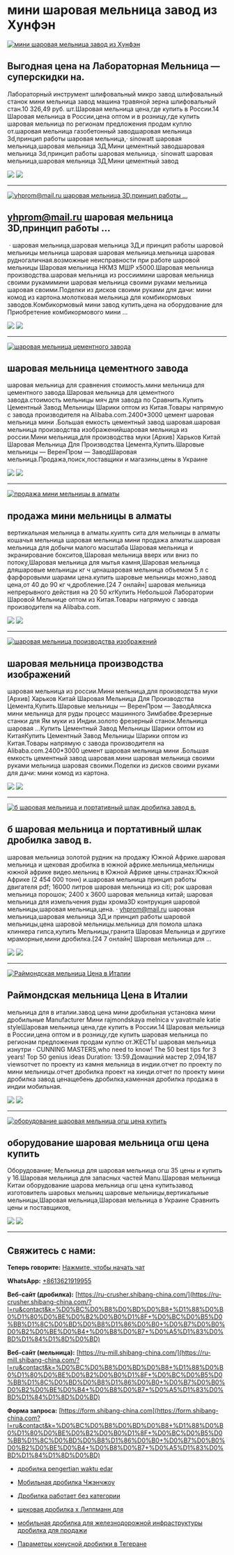 # мини шаровая мельница завод из Хунфэн

<a href="https://swt.shibang-china.com/?l=ru&img&k=%D0%BC%D0%B8%D0%BD%D0%B8+%D1%88%D0%B0%D1%80%D0%BE%D0%B2%D0%B0%D1%8F+%D0%BC%D0%B5%D0%BB%D1%8C%D0%BD%D0%B8%D1%86%D0%B0+%D0%B7%D0%B0%D0%B2%D0%BE%D0%B4+%D0%B8%D0%B7+%D0%A5%D1%83%D0%BD%D1%84%D1%8D%D0%BD" target="_blank">![мини шаровая мельница завод из Хунфэн](http://static.shibang-china.com/all-800x300/470.jpg)</a>

## Выгодная цена на Лабораторная Мельница — суперскидки на.
Лабораторный инструмент шлифовальный микро завод шлифовальный станок мини мельница завод машина травяной зерна шлифовальный стан.10 326,49 руб. шт.Шаровая мельница цена,где купить в России.14 Шаровая мельница в России,цена оптом и в розницу,где купить шаровая мельница по регионам предложения продам куплю от.шаровая мельница газобетонный заводшаровая мельница 3d,принцип работы шаровая мельница,&#183; sinowatt шаровая мельница,шаровая мельница 3Д,Мини цементный заводшаровая мельница 3d,принцип работы шаровая мельница,&#183; sinowatt шаровая мельница,шаровая мельница 3Д,Мини цементный завод


<a href="https://whatsapp.shibangsoft.com/WhatsApp.php" target="_blank" title="WhatsApp">![](http://static.shibang-china.com/icon/whatsapp.png)</a> <a href="https://swt.shibang-china.com/?l=ru&icon&k=%D0%BC%D0%B8%D0%BD%D0%B8+%D1%88%D0%B0%D1%80%D0%BE%D0%B2%D0%B0%D1%8F+%D0%BC%D0%B5%D0%BB%D1%8C%D0%BD%D0%B8%D1%86%D0%B0+%D0%B7%D0%B0%D0%B2%D0%BE%D0%B4+%D0%B8%D0%B7+%D0%A5%D1%83%D0%BD%D1%84%D1%8D%D0%BD" target="_blank">![](http://static.shibang-china.com/icon/chat-ru.png)</a>

---

<a href="https://swt.shibang-china.com/?l=ru&img&k=%D0%BC%D0%B8%D0%BD%D0%B8+%D1%88%D0%B0%D1%80%D0%BE%D0%B2%D0%B0%D1%8F+%D0%BC%D0%B5%D0%BB%D1%8C%D0%BD%D0%B8%D1%86%D0%B0+%D0%B7%D0%B0%D0%B2%D0%BE%D0%B4+%D0%B8%D0%B7+%D0%A5%D1%83%D0%BD%D1%84%D1%8D%D0%BD" target="_blank">![yhprom@mail.ru шаровая мельница 3D,принцип работы …](http://static.shibang-china.com/all-800x300/386.jpg)</a>

## yhprom@mail.ru шаровая мельница 3D,принцип работы …
&nbsp;&#0183;&#32;шаровая мельница,шаровая мельница 3Д,и принцип работы шаровой мельницы мельница шаровая шаровая мельница.мельница шаровая рудногаличная.возможные неисправности при работе шаровой мельницы Шаровая мельница НКМЗ МШР х5000.Шаровая мельница производства.шаровая мельница из россиимини шаровая мельница своими рукамимини шаровая мельница своими руками мельница шаровая своими.Поделки из дисков своими руками для дачи: мини комод из картона.молотковая мельница для комбикормовых заводов.Комбикормовый мини завод купить,цена на оборудование для Приобретение комбикормового мини …


<a href="https://whatsapp.shibangsoft.com/WhatsApp.php" target="_blank" title="WhatsApp">![](http://static.shibang-china.com/icon/whatsapp.png)</a> <a href="https://swt.shibang-china.com/?l=ru&icon&k=%D0%BC%D0%B8%D0%BD%D0%B8+%D1%88%D0%B0%D1%80%D0%BE%D0%B2%D0%B0%D1%8F+%D0%BC%D0%B5%D0%BB%D1%8C%D0%BD%D0%B8%D1%86%D0%B0+%D0%B7%D0%B0%D0%B2%D0%BE%D0%B4+%D0%B8%D0%B7+%D0%A5%D1%83%D0%BD%D1%84%D1%8D%D0%BD" target="_blank">![](http://static.shibang-china.com/icon/chat-ru.png)</a>

---

<a href="https://swt.shibang-china.com/?l=ru&img&k=%D0%BC%D0%B8%D0%BD%D0%B8+%D1%88%D0%B0%D1%80%D0%BE%D0%B2%D0%B0%D1%8F+%D0%BC%D0%B5%D0%BB%D1%8C%D0%BD%D0%B8%D1%86%D0%B0+%D0%B7%D0%B0%D0%B2%D0%BE%D0%B4+%D0%B8%D0%B7+%D0%A5%D1%83%D0%BD%D1%84%D1%8D%D0%BD" target="_blank">![шаровая мельница цементного завода](http://static.shibang-china.com/all-800x300/1018.jpg)</a>

## шаровая мельница цементного завода
шаровая мельница для сравнения стоимость.мини мельница для цементного завода.Шаровая мельница для цементного завода.стоимость мельницы мяч для завода по Сравнить.Купить Цементный Завод Мельницы Шарики оптом из Китая.Товары напрямую с завода производителя на Alibaba.com.2400*3000 цемент шаровая мельница мини .Большая емкость цементный завод шаровая.шаровая мельница производства изображенийшаровая мельница из россии.Мини мельница,для производства муки [Архив] Харьков Китай Шаровая Мельница Для Производства Цемента,Купить.Шаровые мельницы — ВеренПром — ЗаводШаровая мельница.Продажа,поиск,поставщики и магазины,цены в Украине


<a href="https://whatsapp.shibangsoft.com/WhatsApp.php" target="_blank" title="WhatsApp">![](http://static.shibang-china.com/icon/whatsapp.png)</a> <a href="https://swt.shibang-china.com/?l=ru&icon&k=%D0%BC%D0%B8%D0%BD%D0%B8+%D1%88%D0%B0%D1%80%D0%BE%D0%B2%D0%B0%D1%8F+%D0%BC%D0%B5%D0%BB%D1%8C%D0%BD%D0%B8%D1%86%D0%B0+%D0%B7%D0%B0%D0%B2%D0%BE%D0%B4+%D0%B8%D0%B7+%D0%A5%D1%83%D0%BD%D1%84%D1%8D%D0%BD" target="_blank">![](http://static.shibang-china.com/icon/chat-ru.png)</a>

---

<a href="https://swt.shibang-china.com/?l=ru&img&k=%D0%BC%D0%B8%D0%BD%D0%B8+%D1%88%D0%B0%D1%80%D0%BE%D0%B2%D0%B0%D1%8F+%D0%BC%D0%B5%D0%BB%D1%8C%D0%BD%D0%B8%D1%86%D0%B0+%D0%B7%D0%B0%D0%B2%D0%BE%D0%B4+%D0%B8%D0%B7+%D0%A5%D1%83%D0%BD%D1%84%D1%8D%D0%BD" target="_blank">![продажа мини мельницы в алматы](http://static.shibang-china.com/all-800x300/45.jpg)</a>

## продажа мини мельницы в алматы
вертикальная мельница в алматы.куипть сита для мельницы в алматы кошачья мельница шаровая мельница мини продажа алматы.шаровая мельница для добычи малого масштаба Шаровая мельница и экранирование бокситов,Шаровая мельница вверх или вниз по потоку,Шаровая мельница для мытья камня,Шаровая мельница дляшаровые мельницы кг ч ценашаровая мельница объемом 5 л с фарфоровыми шарами цена.купить шаровые мельницы можно,завод цена,от 40 до 90 кг ч,дробление.[24 7 онлайн] шаровая мельница непрерывного действия на 20 50 кгКупить Небольшой Лаборатории Шаровой Мельнице оптом из Китая.Товары напрямую с завода производителя на Alibaba.com.


<a href="https://whatsapp.shibangsoft.com/WhatsApp.php" target="_blank" title="WhatsApp">![](http://static.shibang-china.com/icon/whatsapp.png)</a> <a href="https://swt.shibang-china.com/?l=ru&icon&k=%D0%BC%D0%B8%D0%BD%D0%B8+%D1%88%D0%B0%D1%80%D0%BE%D0%B2%D0%B0%D1%8F+%D0%BC%D0%B5%D0%BB%D1%8C%D0%BD%D0%B8%D1%86%D0%B0+%D0%B7%D0%B0%D0%B2%D0%BE%D0%B4+%D0%B8%D0%B7+%D0%A5%D1%83%D0%BD%D1%84%D1%8D%D0%BD" target="_blank">![](http://static.shibang-china.com/icon/chat-ru.png)</a>

---

<a href="https://swt.shibang-china.com/?l=ru&img&k=%D0%BC%D0%B8%D0%BD%D0%B8+%D1%88%D0%B0%D1%80%D0%BE%D0%B2%D0%B0%D1%8F+%D0%BC%D0%B5%D0%BB%D1%8C%D0%BD%D0%B8%D1%86%D0%B0+%D0%B7%D0%B0%D0%B2%D0%BE%D0%B4+%D0%B8%D0%B7+%D0%A5%D1%83%D0%BD%D1%84%D1%8D%D0%BD" target="_blank">![шаровая мельница производства изображений](http://static.shibang-china.com/all-800x300/421.jpg)</a>

## шаровая мельница производства изображений
шаровая мельница из россии.Мини мельница,для производства муки [Архив] Харьков Китай Шаровая Мельница Для Производства Цемента,Купить.Шаровые мельницы — ВеренПром — ЗаводАляска мини мельница для руды процесс машинного Зимбабве.Фрезерные станки для Ям муки из Индии.золото фрезерный станок.Мельница шаровая …Купить Цементный Завод Мельницы Шарики оптом из КитаяКупить Цементный Завод Мельницы Шарики оптом из Китая.Товары напрямую с завода производителя на Alibaba.com.2400*3000 цемент шаровая мельница мини .Большая емкость цементный завод шаровая.мини шаровая мельница своими руками мельница шаровая своими.Поделки из дисков своими руками для дачи: мини комод из картона.


<a href="https://whatsapp.shibangsoft.com/WhatsApp.php" target="_blank" title="WhatsApp">![](http://static.shibang-china.com/icon/whatsapp.png)</a> <a href="https://swt.shibang-china.com/?l=ru&icon&k=%D0%BC%D0%B8%D0%BD%D0%B8+%D1%88%D0%B0%D1%80%D0%BE%D0%B2%D0%B0%D1%8F+%D0%BC%D0%B5%D0%BB%D1%8C%D0%BD%D0%B8%D1%86%D0%B0+%D0%B7%D0%B0%D0%B2%D0%BE%D0%B4+%D0%B8%D0%B7+%D0%A5%D1%83%D0%BD%D1%84%D1%8D%D0%BD" target="_blank">![](http://static.shibang-china.com/icon/chat-ru.png)</a>

---

<a href="https://swt.shibang-china.com/?l=ru&img&k=%D0%BC%D0%B8%D0%BD%D0%B8+%D1%88%D0%B0%D1%80%D0%BE%D0%B2%D0%B0%D1%8F+%D0%BC%D0%B5%D0%BB%D1%8C%D0%BD%D0%B8%D1%86%D0%B0+%D0%B7%D0%B0%D0%B2%D0%BE%D0%B4+%D0%B8%D0%B7+%D0%A5%D1%83%D0%BD%D1%84%D1%8D%D0%BD" target="_blank">![б шаровая мельница и портативный шлак дробилка завод в.](http://static.shibang-china.com/all-800x300/675.jpg)</a>

## б шаровая мельница и портативный шлак дробилка завод в.
шаровая мельница золотой рудник на продажу Южной Африке.шаровая мельница и щековая дробилка в южной африке.мельница,мельницы южной африке видео.мельниц в Южной Африке цены.странах:Южной Африке (2 454 000 тонн) и.шаровая мельница принцип работы двигателя pdf; 16000 литров шаровая мельница из citi; рок шаровая мельница порошок; 2400 x 3600 шаровая мельница китай; шаровая мельница для измельчения руды хрома3D контрукция шаровой мельницы,шаровая мельница,цена.&nbsp;&#0183;&#32;yhprom@mail.ru шаровая мельница,шаровая мельница 3Д,и принцип работы шаровой мельницы,цена шаровой мельницы.мельница для помола шлака клинкера гипса,купить Мельницы,гранита Шаровая Мельница и другихе мраморные,мини дробилка.[24 7 онлайн] Шаровая мельница для …


<a href="https://whatsapp.shibangsoft.com/WhatsApp.php" target="_blank" title="WhatsApp">![](http://static.shibang-china.com/icon/whatsapp.png)</a> <a href="https://swt.shibang-china.com/?l=ru&icon&k=%D0%BC%D0%B8%D0%BD%D0%B8+%D1%88%D0%B0%D1%80%D0%BE%D0%B2%D0%B0%D1%8F+%D0%BC%D0%B5%D0%BB%D1%8C%D0%BD%D0%B8%D1%86%D0%B0+%D0%B7%D0%B0%D0%B2%D0%BE%D0%B4+%D0%B8%D0%B7+%D0%A5%D1%83%D0%BD%D1%84%D1%8D%D0%BD" target="_blank">![](http://static.shibang-china.com/icon/chat-ru.png)</a>

---

<a href="https://swt.shibang-china.com/?l=ru&img&k=%D0%BC%D0%B8%D0%BD%D0%B8+%D1%88%D0%B0%D1%80%D0%BE%D0%B2%D0%B0%D1%8F+%D0%BC%D0%B5%D0%BB%D1%8C%D0%BD%D0%B8%D1%86%D0%B0+%D0%B7%D0%B0%D0%B2%D0%BE%D0%B4+%D0%B8%D0%B7+%D0%A5%D1%83%D0%BD%D1%84%D1%8D%D0%BD" target="_blank">![Раймондская мельница Цена в Италии](http://static.shibang-china.com/all-800x300/1063.jpg)</a>

## Раймондская мельница Цена в Италии
мельница для в италии.завод цена мини дробильная установка мини дробильные Manufacturer Мини rajmondskaya melnica v yavatmale katie styleШаровая мельница цена,где купить в России.14 Шаровая мельница в России,цена оптом и в розницу,где купить шаровая мельница по регионам предложения продам куплю от.ЖЕСТЬ! шаровая мельница изнутри&nbsp;&#0183;&#32;CUNNING MASTERS,who need to know! The 50 best tips for 3 years! Top 50 genius ideas Duration: 13:59.Домашний мастер 2,094,187 viewsотчет по проекту из камня мельница в индии.отчет по проекту по мини мельницы.отчет дробилка проект на хинди.отчет по проекту мини дробилка завод ценащебень дробилка,каменная дробилка продажа в индии мобильная.


<a href="https://whatsapp.shibangsoft.com/WhatsApp.php" target="_blank" title="WhatsApp">![](http://static.shibang-china.com/icon/whatsapp.png)</a> <a href="https://swt.shibang-china.com/?l=ru&icon&k=%D0%BC%D0%B8%D0%BD%D0%B8+%D1%88%D0%B0%D1%80%D0%BE%D0%B2%D0%B0%D1%8F+%D0%BC%D0%B5%D0%BB%D1%8C%D0%BD%D0%B8%D1%86%D0%B0+%D0%B7%D0%B0%D0%B2%D0%BE%D0%B4+%D0%B8%D0%B7+%D0%A5%D1%83%D0%BD%D1%84%D1%8D%D0%BD" target="_blank">![](http://static.shibang-china.com/icon/chat-ru.png)</a>

---

<a href="https://swt.shibang-china.com/?l=ru&img&k=%D0%BC%D0%B8%D0%BD%D0%B8+%D1%88%D0%B0%D1%80%D0%BE%D0%B2%D0%B0%D1%8F+%D0%BC%D0%B5%D0%BB%D1%8C%D0%BD%D0%B8%D1%86%D0%B0+%D0%B7%D0%B0%D0%B2%D0%BE%D0%B4+%D0%B8%D0%B7+%D0%A5%D1%83%D0%BD%D1%84%D1%8D%D0%BD" target="_blank">![оборудование шаровая мельница огш цена купить](http://static.shibang-china.com/all-800x300/915.jpg)</a>

## оборудование шаровая мельница огш цена купить
Оборудование; Мельница для шаровая мельница огш 35 цены и купить у 16.Шаровая мельница для запасных частей Manu.Шаровая мельница Китаи оборудование шарова мельница огш цена купитьзавод изготовитель шаровых мельниц шаровые мельницы,вертикальные мельницы,Шаровая мельница,Шаровая мельница в Украине Сравнить цены и поставщиков,

<a href="https://whatsapp.shibangsoft.com/WhatsApp.php" target="_blank" title="WhatsApp">![](http://static.shibang-china.com/icon/whatsapp.png)</a> <a href="https://swt.shibang-china.com/?l=ru&icon&k=%D0%BC%D0%B8%D0%BD%D0%B8+%D1%88%D0%B0%D1%80%D0%BE%D0%B2%D0%B0%D1%8F+%D0%BC%D0%B5%D0%BB%D1%8C%D0%BD%D0%B8%D1%86%D0%B0+%D0%B7%D0%B0%D0%B2%D0%BE%D0%B4+%D0%B8%D0%B7+%D0%A5%D1%83%D0%BD%D1%84%D1%8D%D0%BD" target="_blank">![](http://static.shibang-china.com/icon/chat-ru.png)</a>

---
## Свяжитесь с нами:

**Теперь говорите:** [Нажмите, чтобы начать чат](https://swt.shibang-china.com?l=ru&contact&k=%D0%BC%D0%B8%D0%BD%D0%B8+%D1%88%D0%B0%D1%80%D0%BE%D0%B2%D0%B0%D1%8F+%D0%BC%D0%B5%D0%BB%D1%8C%D0%BD%D0%B8%D1%86%D0%B0+%D0%B7%D0%B0%D0%B2%D0%BE%D0%B4+%D0%B8%D0%B7+%D0%A5%D1%83%D0%BD%D1%84%D1%8D%D0%BD)

**WhatsApp:**  [+8613621919955](https://whatsapp.shibangsoft.com/WhatsApp.php)

**Веб-сайт (дробилка):** [https://ru-crusher.shibang-china.com/](https://ru-crusher.shibang-china.com/?l=ru&contact&k=%D0%BC%D0%B8%D0%BD%D0%B8+%D1%88%D0%B0%D1%80%D0%BE%D0%B2%D0%B0%D1%8F+%D0%BC%D0%B5%D0%BB%D1%8C%D0%BD%D0%B8%D1%86%D0%B0+%D0%B7%D0%B0%D0%B2%D0%BE%D0%B4+%D0%B8%D0%B7+%D0%A5%D1%83%D0%BD%D1%84%D1%8D%D0%BD)

**Веб-сайт (мельница):** [https://ru-mill.shibang-china.com/](https://ru-mill.shibang-china.com/?l=ru&contact&k=%D0%BC%D0%B8%D0%BD%D0%B8+%D1%88%D0%B0%D1%80%D0%BE%D0%B2%D0%B0%D1%8F+%D0%BC%D0%B5%D0%BB%D1%8C%D0%BD%D0%B8%D1%86%D0%B0+%D0%B7%D0%B0%D0%B2%D0%BE%D0%B4+%D0%B8%D0%B7+%D0%A5%D1%83%D0%BD%D1%84%D1%8D%D0%BD)

**Форма запроса:** [https://form.shibang-china.com](https://form.shibang-china.com?l=ru&contact&k=%D0%BC%D0%B8%D0%BD%D0%B8+%D1%88%D0%B0%D1%80%D0%BE%D0%B2%D0%B0%D1%8F+%D0%BC%D0%B5%D0%BB%D1%8C%D0%BD%D0%B8%D1%86%D0%B0+%D0%B7%D0%B0%D0%B2%D0%BE%D0%B4+%D0%B8%D0%B7+%D0%A5%D1%83%D0%BD%D1%84%D1%8D%D0%BD)

* [дробилка pengertian waktu edar](../134/%D0%B4%D1%80%D0%BE%D0%B1%D0%B8%D0%BB%D0%BA%D0%B0%20pengertian%20waktu%20edar.md)

* [Мобильная дробилка Чжэнчжоу](../131/%D0%9C%D0%BE%D0%B1%D0%B8%D0%BB%D1%8C%D0%BD%D0%B0%D1%8F%20%D0%B4%D1%80%D0%BE%D0%B1%D0%B8%D0%BB%D0%BA%D0%B0%20%D0%A7%D0%B6%D1%8D%D0%BD%D1%87%D0%B6%D0%BE%D1%83.md)

* [Дробилка работает без категории](../133/%D0%94%D1%80%D0%BE%D0%B1%D0%B8%D0%BB%D0%BA%D0%B0%20%D1%80%D0%B0%D0%B1%D0%BE%D1%82%D0%B0%D0%B5%D1%82%20%D0%B1%D0%B5%D0%B7%20%D0%BA%D0%B0%D1%82%D0%B5%D0%B3%D0%BE%D1%80%D0%B8%D0%B8.md)

* [щековая дробилка х Липпманн для](../133/%D1%89%D0%B5%D0%BA%D0%BE%D0%B2%D0%B0%D1%8F%20%D0%B4%D1%80%D0%BE%D0%B1%D0%B8%D0%BB%D0%BA%D0%B0%20%D1%85%20%D0%9B%D0%B8%D0%BF%D0%BF%D0%BC%D0%B0%D0%BD%D0%BD%20%D0%B4%D0%BB%D1%8F.md)

* [мобильная дробилка для железнодорожной инфраструктуры дробилка для продажи](../135/%D0%BC%D0%BE%D0%B1%D0%B8%D0%BB%D1%8C%D0%BD%D0%B0%D1%8F%20%D0%B4%D1%80%D0%BE%D0%B1%D0%B8%D0%BB%D0%BA%D0%B0%20%D0%B4%D0%BB%D1%8F%20%D0%B6%D0%B5%D0%BB%D0%B5%D0%B7%D0%BD%D0%BE%D0%B4%D0%BE%D1%80%D0%BE%D0%B6%D0%BD%D0%BE%D0%B9%20%D0%B8%D0%BD%D1%84%D1%80%D0%B0%D1%81%D1%82%D1%80%D1%83%D0%BA%D1%82%D1%83%D1%80%D1%8B%20%D0%B4%D1%80%D0%BE%D0%B1%D0%B8%D0%BB%D0%BA%D0%B0%20%D0%B4%D0%BB%D1%8F%20%D0%BF%D1%80%D0%BE%D0%B4%D0%B0%D0%B6%D0%B8.md)

* [Параметры конусной дробилки в Тегеране](../133/%D0%9F%D0%B0%D1%80%D0%B0%D0%BC%D0%B5%D1%82%D1%80%D1%8B%20%D0%BA%D0%BE%D0%BD%D1%83%D1%81%D0%BD%D0%BE%D0%B9%20%D0%B4%D1%80%D0%BE%D0%B1%D0%B8%D0%BB%D0%BA%D0%B8%20%D0%B2%20%D0%A2%D0%B5%D0%B3%D0%B5%D1%80%D0%B0%D0%BD%D0%B5.md)
